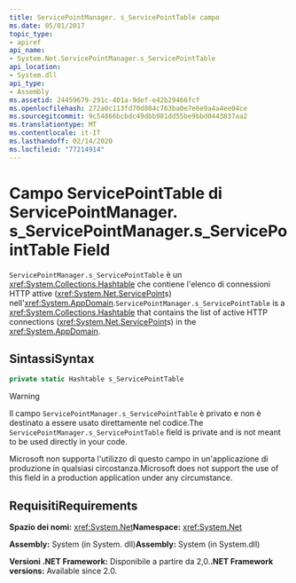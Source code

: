 ```yaml
---
title: ServicePointManager. s_ServicePointTable campo
ms.date: 05/01/2017
topic_type:
- apiref
api_name:
- System.Net.ServicePointManager.s_ServicePointTable
api_location:
- System.dll
api_type:
- Assembly
ms.assetid: 24459679-291c-401a-9def-e42b29466fcf
ms.openlocfilehash: 272a0c113fd70d804c763ba0e7e6e9a4a4ee04ce
ms.sourcegitcommit: 9c54866bcbdc49dbb981dd55be9bbd0443837aa2
ms.translationtype: MT
ms.contentlocale: it-IT
ms.lasthandoff: 02/14/2020
ms.locfileid: "77214914"
---
```

# <a name="servicepointmanagers_servicepointtable-field"></a><span data-ttu-id="2c306-102">Campo ServicePointTable di ServicePointManager. s\_</span><span class="sxs-lookup"><span data-stu-id="2c306-102">ServicePointManager.s\_ServicePointTable Field</span></span>

<span data-ttu-id="2c306-103">`ServicePointManager.s_ServicePointTable` è un <xref:System.Collections.Hashtable> che contiene l'elenco di connessioni HTTP attive (<xref:System.Net.ServicePoint>s) nell'<xref:System.AppDomain>.</span><span class="sxs-lookup"><span data-stu-id="2c306-103">`ServicePointManager.s_ServicePointTable` is a <xref:System.Collections.Hashtable> that contains the list of active HTTP connections (<xref:System.Net.ServicePoint>s) in the <xref:System.AppDomain>.</span></span>

## <a name="syntax"></a><span data-ttu-id="2c306-104">Sintassi</span><span class="sxs-lookup"><span data-stu-id="2c306-104">Syntax</span></span>
  
```csharp  
private static Hashtable s_ServicePointTable
```

> [!WARNING]
> <span data-ttu-id="2c306-105">Il campo `ServicePointManager.s_ServicePointTable` è privato e non è destinato a essere usato direttamente nel codice.</span><span class="sxs-lookup"><span data-stu-id="2c306-105">The `ServicePointManager.s_ServicePointTable` field is private and is not meant to be used directly in your code.</span></span>
> 
> <span data-ttu-id="2c306-106">Microsoft non supporta l'utilizzo di questo campo in un'applicazione di produzione in qualsiasi circostanza.</span><span class="sxs-lookup"><span data-stu-id="2c306-106">Microsoft does not support the use of this field in a production application under any circumstance.</span></span>

## <a name="requirements"></a><span data-ttu-id="2c306-107">Requisiti</span><span class="sxs-lookup"><span data-stu-id="2c306-107">Requirements</span></span>

<span data-ttu-id="2c306-108">**Spazio dei nomi:** <xref:System.Net></span><span class="sxs-lookup"><span data-stu-id="2c306-108">**Namespace:** <xref:System.Net></span></span>

<span data-ttu-id="2c306-109">**Assembly:** System (in System. dll)</span><span class="sxs-lookup"><span data-stu-id="2c306-109">**Assembly:** System (in System.dll)</span></span>

<span data-ttu-id="2c306-110">**Versioni .NET Framework:** Disponibile a partire da 2,0.</span><span class="sxs-lookup"><span data-stu-id="2c306-110">**.NET Framework versions:** Available since 2.0.</span></span>
